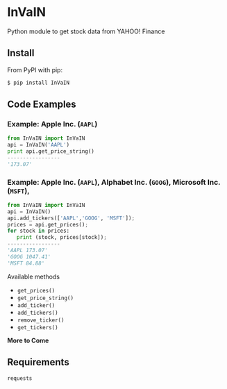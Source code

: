# InVaIN

Python module to get stock data from YAHOO! Finance

## Install

From PyPI with pip:

```bash
$ pip install InVaIN
```
## Code Examples

### Example: Apple Inc. (``AAPL``)

``` python   
from InVaIN import InVaIN   
api = InVaIN('AAPL')        
print api.get_price_string()
-----------------
'173.07'
```

### Example: Apple Inc. (``AAPL``), Alphabet Inc. (``GOOG``), Microsoft Inc. (``MSFT``), 

```python
from InVaIN import InVaIN
api = InVaIN()
api.add_tickers(['AAPL','GOOG', 'MSFT']);
prices = api.get_prices();
for stock in prices:
   print (stock, prices[stock]);
-----------------
'AAPL 173.07'
'GOOG 1047.41'
'MSFT 84.88'
```


Available methods

- ``get_prices()``
- ``get_price_string()``
- ``add_ticker()``
- ``add_tickers()``
- ``remove_ticker()``
- ``get_tickers()``

**More to Come**

## Requirements

    requests

